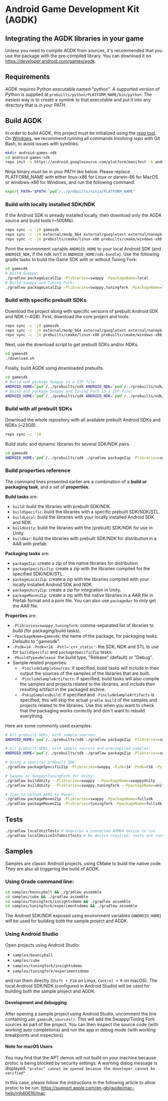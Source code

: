 # Android Game Development Kit (AGDK)

## Integrating the AGDK libraries in your game

Unless you need to compile AGDK from sources, it's recommended that you use the package with the pre-compiled library. You can download it on https://developer.android.com/games/agdk.

## Requirements

AGDK requires Python executable named "python". A supported version of Python is supplied at `prebuilts/python/PLATFORM_NAME/bin/python`. The easiest way is to create a symlink to that executable and put it into any directory that is in your PATH.

## Build AGDK

In order to build AGDK, this project must be initialized using the [*repo* tool](https://gerrit.googlesource.com/git-repo/).
On [Windows](https://gerrit.googlesource.com/git-repo/+/HEAD/docs/windows.md), we recommend running all commands involving *repo* with Git Bash, to avoid issues with symlinks.

```bash
mkdir android-games-sdk
cd android-games-sdk
repo init -u https://android.googlesource.com/platform/manifest -b android-games-sdk
```
Ninja binary must be in your PATH like below. Please replace PLATFORM_NAME with either linux-x86 for Linux or darwin-86 for MacOS or windows-x86 for Windows, and run the following command:

```bash
export PATH="$PATH:`pwd`/../prebuilts/ninja/PLATFORM_NAME"
```

### Build with locally installed SDK/NDK

If the Android SDK is already installed locally, then download only the AGDK source and build tools (~500Mb).

```bash
repo sync -c -j8 gamesdk
repo sync -c -j8 external/modp_b64 external/googletest external/nanopb-c external/protobuf
repo sync -c -j8 prebuilts/cmake/linux-x86 prebuilts/cmake/windows-x86 prebuilts/cmake/darwin-x86
```

Point the environment variable `ANDROID_HOME` to your local Android SDK (and `ANDROID_NDK`, if the ndk isn't in `ANDROID_HOME/ndk-bundle`).
Use the following gradle tasks to build the Game SDK with or without Tuning Fork:

```bash
cd gamesdk
# Build Swappy:
./gradlew packageLocalZip -Plibraries=swappy -PpackageName=local
# Build Swappy and Tuning Fork:
./gradlew packageLocalZip -Plibraries=swappy,tuningfork -PpackageName=localtf
```

### Build with specific prebuilt SDKs

Download the project along with specific versions of prebuilt Android SDK and NDK (~4GB).
First, download the core project and tools:

```bash
repo sync -c -j8 gamesdk
repo sync -c -j8 external/modp_b64 external/googletest external/nanopb-c external/protobuf
repo sync -c -j8 prebuilts/cmake/linux-x86 prebuilts/cmake/windows-x86 prebuilts/cmake/darwin-x86
```

Next, use the download script to get prebuilt SDKs and/or NDKs.

```bash
cd gamesdk
./download.sh
```

Finally, build AGDK using downloaded prebuilts.

```bash
cd gamesdk
# Build and package Swappy in a ZIP file:
ANDROID_HOME=`pwd`/../prebuilts/sdk ANDROID_NDK=`pwd`/../prebuilts/ndk/r20 ./gradlew packageLocalZip -Plibraries=swappy -PpackageName=local
# Build and package Swappy and Tuning Fork in a ZIP file:
ANDROID_HOME=`pwd`/../prebuilts/sdk ANDROID_NDK=`pwd`/../prebuilts/ndk/r20 ./gradlew packageLocalZip -Plibraries=swappy,tuningfork -PpackageName=localtf
```

### Build with all prebuilt SDKs

Download the whole repository with all available prebuilt Android SDKs and NDKs (~23GB).

```bash
repo sync -c -j8
```

Build static and dynamic libraries for several SDK/NDK pairs.

```bash
cd gamesdk
ANDROID_HOME=`pwd`/../prebuilts/sdk ./gradlew packageZip -Plibraries=swappy,tuningfork
```

### Build properties reference

The command lines presented earlier are a combination of a **build or packaging task**, and a set of **properties**.

**Build tasks** are:
* `build`: build the libraries with prebuilt SDK/NDK.
* `buildSpecific`: build the libraries with a specific prebuilt SDK/NDK/STL.
* `buildLocal`: build the libraries with your locally installed Android SDK and NDK.
* `buildUnity`: build the libraries with the (prebuilt) SDK/NDK for use in Unity.
* `buildAar`: build the libraries with prebuilt SDK/NDK for distribution in a AAR with prefab.

**Packaging tasks** are:
* `packageZip`: create a zip of the native libraries for distribution.
* `packageSpecificZip`: create a zip with the libraries compiled for the specified SDK/NDK/STL.
* `packageLocalZip`: create a zip with the libraries compiled with your locally installed Android SDK and NDK.
* `packageUnityZip`: create a zip for integration in Unity.
* `packageMavenZip`: create a zip with the native libraries in a AAR file in Prefab format and a pom file. You can also use `packageAar` to only get the AAR file.

**Properties** are:
* `-Plibraries=swappy,tuningfork`: comma-separated list of libraries to build (for packaging/build tasks).
* `-PpackageName=gamesdk`: the name of the package, for packaging tasks. Defaults to "gamesdk".
* `-Psdk=14 -Pndk=r16 -Pstl='c++_static'`: the SDK, NDK and STL to use for `buildSpecific` and `packageSpecificZip` tasks.
* `-PbuildType=Release`: the build type, "Release" (default) or "Debug".
* Sample related properties:
  * `-PincludeSampleSources`: if specified, build tasks will include in their output the sources of the samples of the libraries that are built.
  * `-PincludeSampleArtifacts`: if specified, build tasks will also compile the samples and projects related to the libraries, and include their resulting artifact in the packaged archive.
  * `-PskipSamplesBuild`: if specified and `-PincludeSampleArtifacts` is specified, this will skip the actual `gradle build` of the samples and projects related to the libraries. Use this when you want to check that the packaging works correctly and don't want to rebuild everything.

Here are some commonly used examples:
```bash
# All prebuilt SDKs, with sample sources:
ANDROID_HOME=`pwd`/../prebuilts/sdk ./gradlew packageZip -Plibraries=swappy,tuningfork -PpackageName=fullsdk -PincludeSampleSources

# All prebuilt SDKs, with sample sources and precompiled samples:
ANDROID_HOME=`pwd`/../prebuilts/sdk ./gradlew packageZip -Plibraries=swappy,tuningfork -PpackageName=fullsdk -PincludeSampleSources -PincludeSampleArtifacts

# Using a specific prebuilt SDK:
./gradlew packageSpecificZip -Plibraries=swappy -Psdk=14 -Pndk=r16 -Pstl='c++_static'

# Swappy or Swappy+TuningFork for Unity:
./gradlew buildUnity --Plibraries=swappy --PpackageName=swappyUnity
./gradlew buildUnity --Plibraries=swappy,tuningfork --PpackageName=unity

# Zips to upload AARs to Maven:
./gradlew packageMavenZip -Plibraries=swappy -PpackageName=fullsdk
./gradlew packageMavenZip -Plibraries=tuningfork -PpackageName=fullsdk
```

## Tests

```bash
./gradlew localUnitTests # Requires a connected ARM64 device to run
./gradlew localDeviceInfoUnitTests # No device required, tests are running on host
```

## Samples

Samples are classic Android projects, using CMake to build the native code. They are also all triggering the build of AGDK.

### Using Grade command line:

```bash
cd samples/bouncyball && ./gradlew assemble
cd samples/cube && ./gradlew assemble
cd samples/tuningfork/insightsdemo && ./gradlew assemble
cd samples/tuningfork/experimentsdemo && ./gradlew assemble
```

The Android SDK/NDK exposed using environment variables (`ANDROID_HOME`) will be used for building both the sample project and AGDK.

### Using Android Studio

Open projects using Android Studio:

* `samples/bouncyball`
* `samples/cube`
* `samples/tuningfork/insightsdemo`
* `samples/tuningfork/experimentsdemo`

and run them directly (`Shift + F10` on Linux, `Control + R` on macOS). The local Android SDK/NDK (configured in Android Studio) will be used for building both the sample project and AGDK.

#### Development and debugging

After opening a sample project using Android Studio, uncomment the line containing `add_gamesdk_sources()`.
This will add the Swappy/Tuning Fork sources as part of the project. You can then inspect the source code (with working auto completions) and run the app in debug mode (with working breakpoints and inspectors).

#### Note for macOS Users

You may find that the APT demos will not build on your machine because protoc is being blocked by
security settings. A warning dialog message is displayed:
```"protoc" cannot be opened because the developer cannot be verified"```

In this case, please follow the instructions in the following article to allow protoc to be run:
https://support.apple.com/en-gb/guide/mac-help/mh40616/mac
